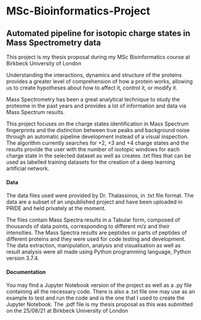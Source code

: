 # MSc-Bioinformatics-Project
## Automated pipeline for isotopic charge states in Mass Spectrometry data

This project is my thesis proposal during my MSc Bioinformatics course at Birkbeck University of London

Understanding the interactions, dynamics and structure of the proteins provides a greater level of comprehension of how a protein works, allowing us to create hypotheses about how to affect it, control it, or modify it.

Mass Spectrometry has been a great analytical technique to study the proteome in the past years and provides a lot of information and data via Mass Spectrum results.

This project focuses on the charge states identification in Mass Spectrum fingerprints and the distinction between true peaks and background noise through an automatic pipeline development instead of a visual inspection. 
The algorithm currently searches for +2, +3 and +4 charge states and the results provide the user with the number of isotopic windows for each charge state in the selected dataset as well as creates .txt files that can be used as labelled training datasets for the creation of a deep learning artificial network.

#### Data
The data files used were provided by Dr. Thalassinos, in .txt file format. The data are a subset of an unpublished project and have been uploaded in PRIDE and held privately at the moment.

The files contain Mass Spectra results in a Tabular form, composed of thousands of data points, corresponding to different m/z and their intensities. The Mass Spectra results are peptides or parts of peptides of different proteins and they were used for code testing and development.
The data extraction, manipulation, analysis and visualisation as well as result analysis were all made using Python programming language, Python version 3.7.4.

#### Documentation
You may find a Jupyter Notebook version of the project as well as a .py file containing all the necessary code.
There is also a .txt file one may use as an example to test and run the code and is the one that I used to create the Jupyter Notebook.
The .pdf file is my thesis proposal as this was submitted on the 25/08/21 at Birkbeck University of London
